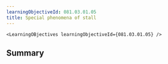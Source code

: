```yaml
---
learningObjectiveId: 081.03.01.05
title: Special phenomena of stall
---
```


```tsx eval
<LearningOBjectives learningObjectiveId={081.03.01.05} />
```

## Summary
